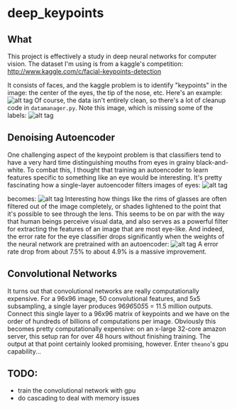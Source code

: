 # deep_keypoints #

## What ##

This project is effectively a study in deep neural networks for computer vision. The dataset I'm using is from a kaggle's competition: http://www.kaggle.com/c/facial-keypoints-detection

It consists of faces, and the kaggle problem is to identify "keypoints" in the image: the center of the eyes, the tip of the nose, etc. Here's an example:
![alt tag](https://raw.github.com/cowpig/deep_keypoints/master/imgs/face_with_keypoints.png)
Of course, the data isn't entirely clean, so there's a lot of cleanup code in `datamanager.py`. Note this image, which is missing some of the labels:
![alt tag](https://raw.github.com/cowpig/deep_keypoints/master/imgs/face_missing_keypoints.png)

## Denoising Autoencoder ##

One challenging aspect of the keypoint problem is that classifiers tend to have a very hard time distinguishing mouths from eyes in grainy black-and-white. To combat this, I thought that training an autoencoder to learn features specific to something like an eye would be interesting. 
It's pretty fascinating how a single-layer autoencoder filters images of eyes:
![alt tag](https://raw.github.com/cowpig/deep_keypoints/master/imgs/eyes_original.png)

becomes:
![alt tag](https://raw.github.com/cowpig/deep_keypoints/master/imgs/eyes_recreated_epoch_14500.png)
Interesting how things like the rims of glasses are often filtered out of the image completely, or shades lightened to the point that it's possible to see through the lens. This seems to be on par with the way that human beings perceive visual data, and also serves as a powerful filter for extracting the features of an image that are most eye-like.
And indeed, the error rate for the eye classifier drops significantly when the weights of the neural network are pretrained with an autoencoder:
![alt tag](https://raw.github.com/cowpig/deep_keypoints/master/imgs/compare_networks.png)
A error rate drop from about 7.5% to about 4.9% is a massive improvement.

## Convolutional Networks ##

It turns out that convolutional networks are really computationally expensive. For a 96x96 image, 50 convolutional features, and 5x5 subsampling, a single layer produces 96*96*50*5*5 = 11.5 million outputs. Connect this single layer to a 96x96 matrix of keypoints and we have on the order of hundreds of billions of computations per image. Obviously this becomes pretty computationally expensive: on an x-large 32-core amazon server, this setup ran for over 48 hours without finishing training. The output at that point certainly looked promising, however.
Enter `theano`'s gpu capability...

## TODO: ##

- train the convolutional network with gpu
- do cascading to deal with memory issues